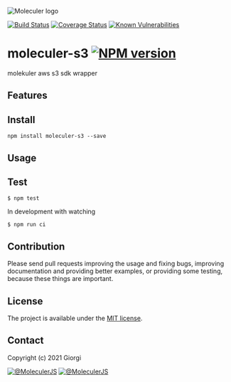 ![Moleculer logo](http://moleculer.services/images/banner.png)

[![Build Status](https://travis-ci.org/gosha2602/moleculer-s3.svg?branch=master)](https://travis-ci.org/gosha2602/moleculer-s3)
[![Coverage Status](https://coveralls.io/repos/github/gosha2602/moleculer-s3/badge.svg?branch=master)](https://coveralls.io/github/gosha2602/moleculer-s3?branch=master)
[![Known Vulnerabilities](https://snyk.io/test/github/gosha2602/moleculer-s3/badge.svg)](https://snyk.io/test/github/gosha2602/moleculer-s3)

# moleculer-s3 [![NPM version](https://img.shields.io/npm/v/moleculer-s3.svg)](https://www.npmjs.com/package/moleculer-s3)

molekuler aws s3 sdk wrapper

## Features

## Install
```
npm install moleculer-s3 --save
```

## Usage


## Test
```
$ npm test
```

In development with watching

```
$ npm run ci
```

## Contribution
Please send pull requests improving the usage and fixing bugs, improving documentation and providing better examples, or providing some testing, because these things are important.

## License
The project is available under the [MIT license](https://tldrlegal.com/license/mit-license).

## Contact
Copyright (c) 2021 Giorgi

[![@MoleculerJS](https://img.shields.io/badge/github-moleculerjs-green.svg)](https://github.com/moleculerjs) [![@MoleculerJS](https://img.shields.io/badge/twitter-MoleculerJS-blue.svg)](https://twitter.com/MoleculerJS)
